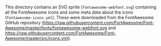 This directory contains an SVG sprite (`fontawesome-webfont.svg`) containing all the FontAwesome
icons and some meta data about the icons (`fontawesome-icons.yml`). These were downloaded from
the FontAwesome GitHub repository (https://raw.githubusercontent.com/FortAwesome/Font-Awesome/master/fonts/fontawesome-webfont.svg
and https://raw.githubusercontent.com/FortAwesome/Font-Awesome/master/src/icons.yml).
